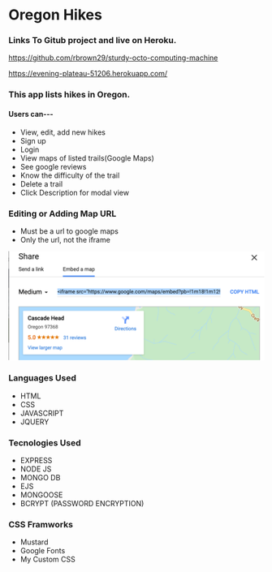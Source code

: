 # Oregon Hikes

### Links To Gitub project and live on Heroku.
 
https://github.com/rbrown29/sturdy-octo-computing-machine

https://evening-plateau-51206.herokuapp.com/

### This app lists hikes in Oregon.
#### Users can--- 
* View, edit, add new hikes
* Sign up
* Login
* View maps of listed trails(Google Maps)
* See google reviews
* Know the difficulty of the trail
* Delete a trail
* Click Description for modal view

### Editing or Adding Map URL

* Must be a url to google maps
* Only the url, not the iframe

![Google Map example](images/G00GLEMAP.png?raw=true{:height="50px"width="50px"})

### Languages Used

* HTML
* CSS
* JAVASCRIPT
* JQUERY

### Tecnologies Used

* EXPRESS
* NODE JS
* MONGO DB
* EJS
* MONGOOSE
* BCRYPT (PASSWORD ENCRYPTION)

### CSS Framworks 

* Mustard
* Google Fonts
* My Custom CSS


















